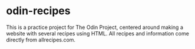 # odin-recipes
This is a practice project for The Odin Project, centered around making a website with several recipes using HTML.
All recipes and information come directly from allrecipes.com.